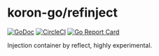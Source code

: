 # koron-go/refinject

[![GoDoc](https://godoc.org/github.com/koron-go/refinject?status.svg)](https://godoc.org/github.com/koron-go/refinject)
[![CircleCI](https://img.shields.io/circleci/project/github/koron-go/refinject/master.svg)](https://circleci.com/gh/koron-go/refinject/tree/master)
[![Go Report Card](https://goreportcard.com/badge/github.com/koron-go/refinject)](https://goreportcard.com/report/github.com/koron-go/refinject)

Injection container by reflect, highly experimental.
